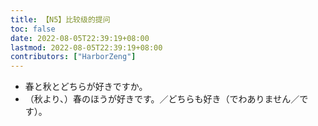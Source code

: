 ```yaml
---
title: 【N5】比较级的提问
toc: false
date: 2022-08-05T22:39:19+08:00
lastmod: 2022-08-05T22:39:19+08:00
contributors: ["HarborZeng"]
---
```


- 春と秋とどちらが好きですか。　
- （秋より、）春のほうが好きです。／どちらも好き（でわありません／です）。

